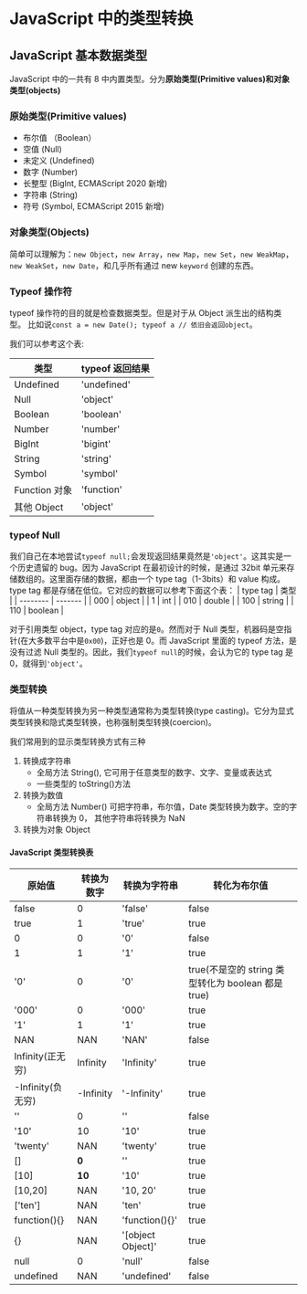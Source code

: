 # JavaScript 中的类型转换

## JavaScript 基本数据类型

JavaScript 中的一共有 8 中内置类型。分为**原始类型(Primitive values)**和**对象类型(objects)**

### 原始类型(Primitive values)

- 布尔值 （Boolean）
- 空值 (Null)
- 未定义 (Undefined)
- 数字 (Number)
- 长整型 (BigInt, ECMAScript 2020 新增)
- 字符串 (String)
- 符号 (Symbol, ECMAScript 2015 新增)

### 对象类型(Objects)

简单可以理解为：`new Object`，`new Array`，`new Map`，`new Set`，`new WeakMap`，`new WeakSet`，`new Date`，和几乎所有通过 new `keyword` 创建的东西。

### Typeof 操作符

typeof 操作符的目的就是检查数据类型。但是对于从 Object 派生出的结构类型。
比如说`const a = new Date(); typeof a // 依旧会返回object`。

我们可以参考这个表:

| 类型          | typeof 返回结果 |
| ------------- | --------------- |
| Undefined     | 'undefined'     |
| Null          | 'object'        |
| Boolean       | 'boolean'       |
| Number        | 'number'        |
| BigInt        | 'bigint'        |
| String        | 'string'        |
| Symbol        | 'symbol'        |
| Function 对象 | 'function'      |
| 其他 Object   | 'object'        |

### typeof Null

我们自己在本地尝试`typeof null;`会发现返回结果竟然是`'object'`。这其实是一个历史遗留的 bug。因为 JavaScript 在最初设计的时候，是通过 32bit 单元来存储数组的。这里面存储的数据，都由一个 type tag（1-3bits）和 value 构成。type tag 都是存储在低位。它对应的数据可以参考下面这个表：
| type tag | 类型 |
| -------- | ------- |
| 000 | object |
| 1 | int |
| 010 | double |
| 100 | string |
| 110 | boolean |

对于引用类型 object，type tag 对应的是`0`。然而对于 Null 类型，机器码是空指针(在大多数平台中是`0x00`)，正好也是 0。而 JavaScript 里面的 typeof 方法，是没有过滤 Null 类型的。因此，我们`typeof null`的时候，会认为它的 type tag 是 0，就得到`'object'`。

### 类型转换
将值从一种类型转换为另一种类型通常称为类型转换(type casting)。它分为显式类型转换和隐式类型转换，也称强制类型转换(coercion)。

我们常用到的显示类型转换方式有三种

1. 转换成字符串
   - 全局方法 String(), 它可用于任意类型的数字、文字、变量或表达式
   - 一些类型的 toString()方法
2. 转换为数值
   - 全局方法 Number() 可把字符串，布尔值，Date 类型转换为数字。空的字符串转换为 0， 其他字符串将转换为 NaN
3. 转换为对象
   Object


#### JavaScript 类型转换表

| 原始值            | 转换为数字 | 转换为字符串      | 转化为布尔值                                       |
| ----------------- | ---------- | ----------------- | -------------------------------------------------- |
| false             | 0          | 'false'           | false                                              |
| true              | 1          | 'true'            | true                                               |
| 0                 | 0          | '0'               | false                                              |
| 1                 | 1          | '1'               | true                                               |
| '0'               | 0          | '0'               | true(不是空的 string 类型转化为 boolean 都是 true) |
| '000'             | 0          | '000'             | true                                               |
| '1'               | 1          | '1'               | true                                               |
| NAN               | NAN        | 'NAN'             | false                                              |
| Infinity(正无穷)  | Infinity   | 'Infinity'        | true                                               |
| -Infinity(负无穷) | -Infinity  | '-Infinity'       | true                                               |
| ''                | 0          | ''                | false                                              |
| '10'              | 10         | '10'              | true                                               |
| 'twenty'          | NAN        | 'twenty'          | true                                               |
| []                | **0**      | ''                | true                                               |
| [10]              | **10**     | '10'              | true                                               |
| [10,20]           | NAN        | '10, 20'          | true                                               |
| ['ten']           | NAN        | 'ten'             | true                                               |
| function(){}      | NAN        | 'function(){}'    | true                                               |
| {}                | NAN        | '[object Object]' | true                                               |
| null              | 0          | 'null'            | false                                              |
| undefined         | NAN        | 'undefined'       | false                                              |
